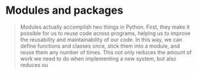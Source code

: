 # Modules and packages

> Modules actually accomplish two things in Python. First, they make it possible
for us to reuse code across programs, helping us to improve the reusability and
maintainability of our code. In this way, we can define functions and classes once,
stick them into a module, and reuse them any number of times. This not only
reduces the amount of work we need to do when implementing a new system, but
also reduces ou